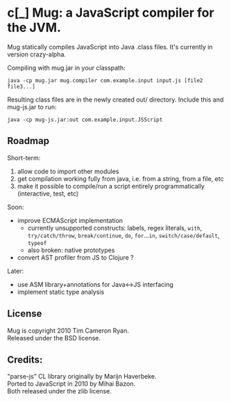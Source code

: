 c[_] Mug: a JavaScript compiler for the JVM.
============================================

Mug statically compiles JavaScript into Java .class files.
It's currently in version crazy-alpha.

Compiling with mug.jar in your classpath:

	java -cp mug.jar mug.compiler com.example.input input.js [file2 file3...]
	
Resulting class files are in the newly created out/ directory.
Include this and mug-js.jar to run:

    java -cp mug-js.jar:out com.example.input.JSScript

Roadmap
-------

Short-term:

1. allow code to import other modules
2. get compilation working fully from java, i.e. from a string, from a file, etc
3. make it possible to compile/run a script entirely programmatically (interactive, test, etc)

Soon:

* improve ECMAScript implementation
  * currently unsupported constructs: labels, regex literals, `with`, `try/catch/throw`, `break/continue`, `do`, `for`...`in`, `switch/case/default`, `typeof`
  * also broken: native prototypes
* convert AST profiler from JS to Clojure ?

Later:

* use ASM library+annotations for Java<->JS interfacing
* implement static type analysis

License
-------

Mug is copyright 2010 Tim Cameron Ryan.  
Released under the BSD license.

Credits:
--------

"parse-js" CL library originally by Marijn Haverbeke.  
Ported to JavaScript in 2010 by Mihai Bazon.  
Both released under the zlib license.